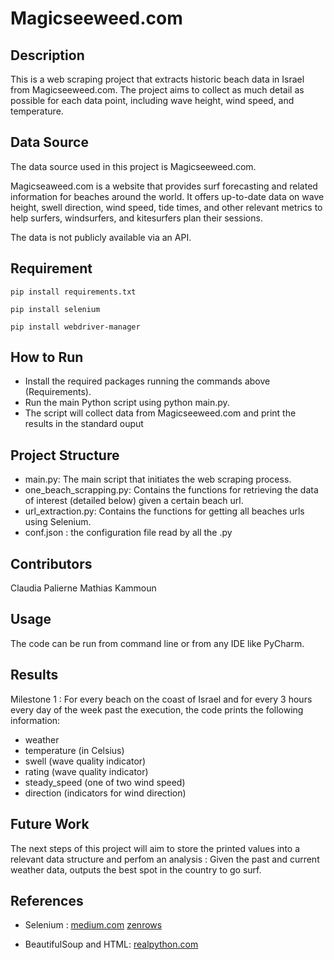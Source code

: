 # Magicseeweed.com

## Description
This is a web scraping project that extracts historic beach data in Israel from Magicseeweed.com.
The project aims to collect as much detail as possible for each data point, including wave height, wind speed, and temperature.

## Data Source
The data source used in this project is Magicseeweed.com.

Magicseaweed.com is a website that provides surf forecasting and related information for beaches around the world.
It offers up-to-date data on wave height, swell direction, wind speed, tide times, and other relevant metrics to help surfers, windsurfers, and kitesurfers plan their sessions.

The data is not publicly available via an API.

## Requirement
`pip install requirements.txt`

`pip install selenium`

`pip install webdriver-manager`

## How to Run
* Install the required packages running the commands above (Requirements). 
* Run the main Python script using python main.py. 
* The script will collect data from Magicseeweed.com and print the results in the standard ouput

## Project Structure
* main.py: The main script that initiates the web scraping process. 
* one_beach_scrapping.py: Contains the functions for retrieving the data of interest (detailed below) given a certain beach url. 
* url_extraction.py: Contains the functions for getting all beaches urls using Selenium.
* conf.json : the configuration file read by all the .py

## Contributors
Claudia Palierne
Mathias Kammoun

## Usage
The code can be run from command line or from any IDE like PyCharm.

## Results
Milestone 1 : For every beach on the coast of Israel and for every 3 hours every day of the week past the execution, the code prints the following information:
* weather
* temperature (in Celsius)
* swell (wave quality indicator)
* rating (wave quality indicator)
* steady_speed (one of two wind speed)
* direction (indicators for wind direction)

## Future Work
The next steps of this project will aim to store the printed values into a relevant data structure and perfom an analysis :
Given the past and current weather data, outputs the best spot in the country to go surf.

## References
* Selenium :
[medium.com](https://medium.com/pythoneers/web-scraping-using-selenium-python-6c511258ab50#:~:text=It%20is%20the%20process%20of,can%20scrape%20dynamic%20web%20easily)
[zenrows](https://www.zenrows.com/blog/scraping-javascript-rendered-web-pages#the-disadvantage-of-using-selenium)

* BeautifulSoup and HTML:
[realpython.com](https://realpython.com/beautiful-soup-web-scraper-python/)